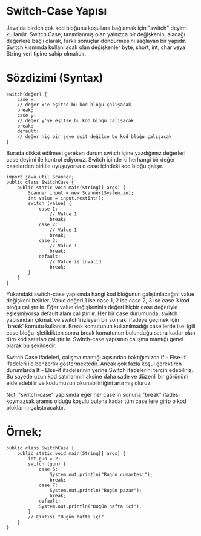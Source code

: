 # Switch-Case Yapısı
Java'da birden çok kod bloğunu koşullara bağlamak için "switch" deyimi kullanılır. Switch Case; tanımlanmış olan yalnızca bir değişkenin, alacağı değerlere bağlı olarak, farklı sonuçlar döndürmesini sağlayan bir yapıdır. Switch kısmında kullanılacak olan değişkenler byte, short, int, char veya String veri tipine sahip olmalıdır.

# Sözdizimi (Syntax)
    switch(değer) {
        case x:
        // değer x'e eşitse bu kod bloğu çalışacak
        break;
        case y:
        // değer y'ye eşitse bu kod bloğu çalışacak
        break;
        default:
        // değer hiç bir şeye eşit değilse bu kod bloğu çalışacak
    }

Burada dikkat edilmesi gereken durum switch içine yazdığımız değerleri case deyimi ile kontrol ediyoruz. Switch içinde ki herhangi bir değer caselerden biri ile uyuşuyorsa o case içindeki kod bloğu çalışır.

    import java.util.Scanner;
    public class SwitchCase {
        public static void main(String[] args) {
            Scanner input = new Scanner(System.in);
            int value = input.nextInt();
            switch (value) {
                case 1:
                    // Value 1
                    break;
                case 2:
                    // Value 1
                    break;
                case 3:
                    // Value 1
                    break;
                default:
                    // Value is invalid
                    break;
            }
        }
    }

Yukarıdaki switch-case yapısında hangi kod bloğunun çalıştırılacağını value değişkeni belirler. Value değeri 1 ise case 1, 2 ise case 2, 3 ise case 3 kod bloğu çalıştırılır. Eğer value değişkeninin değeri hiçbir case değeriyle eşleşmiyorsa default alanı çalıştırılır. Her bir case durumunda, switch yapısından çıkmak ve switch'i izleyen bir sonraki ifadeye geçmek için 'break' komutu kullanılır. Break komutunun kullanılmadığı case'lerde ise ilgili case bloğu işletildikten sonra break komutunun bulunduğu satıra kadar olan tüm kod satırları çalıştırılır. Switch-case yapısının çalışma mantığı genel olarak bu şekildedir.

Switch Case ifadeleri, çalışma mantığı açısından baktığımızda If - Else-if ifadeleri ile benzerlik göstermektedir. Ancak çok fazla koşul gerektiren durumlarda If - Else-if ifadelerinin yerine Switch ifadelerini tercih edebiliriz. Bu sayede uzun kod satırlarının aksine daha sade ve düzenli bir görünüm elde edebilir ve kodumuzun okunabilirliğini artırmış oluruz.

Not: "switch-case" yapısında eğer her case'in sonuna "break" ifadesi koymazsak aramış olduğu koşulu bulana kadar tüm case'lere girip o kod bloklarını çalıştıracaktır.

# Örnek;

    public class SwitchCase {
        public static void main(String[] args) {
            int gun = 2;
            switch (gun) {
                case 6:
                    System.out.println("Bugün cumartesi");
                    break;
                case 7:
                    System.out.println("Bugün pazar");
                    break;
                default:
                System.out.println("Bugün hafta içi");
            }
            // Çıktısı "Bugün hafta içi"
        }
    }